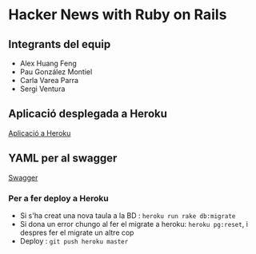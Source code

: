 
# Hacker News with Ruby on Rails

## Integrants del equip
- Alex Huang Feng
- Pau González Montiel
- Carla Varea Parra
- Sergi Ventura

## Aplicació desplegada a Heroku
[Aplicació a Heroku](https://g11d-hackernews.herokuapp.com/)

## YAML per al swagger
[Swagger](https://bitbucket.org/ahuangfeng/g11d_hackernews/src/master/public/api/api.yaml)

### Per a fer deploy a Heroku
- Si s'ha creat una nova taula a la BD : `heroku run rake db:migrate`
- Si dona un error chungo al fer el migrate a heroku:  `heroku pg:reset`, i despres fer el migrate un altre cop
- Deploy : `git push heroku master`